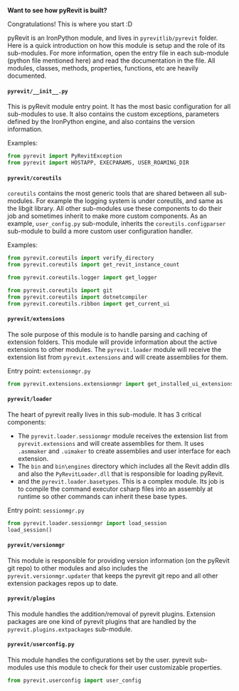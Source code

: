 **Want to see how pyRevit is built?**

Congratulations! This is where you start :D

pyRevit is an IronPython module, and lives in `pyrevitlib/pyrevit` folder.
Here is a quick introduction on how this module is setup and the role of its sub-modules. For more information, open
the entry file in each sub-module (python file mentioned here) and read the documentation in the file. All modules,
classes, methods, properties, functions, etc are heavily documented.


#### `pyrevit/__init__.py`

This is pyRevit module entry point. It has the most basic configuration for all sub-modules to use. It also contains
 the custom exceptions, parameters defined by the IronPython engine, and also contains the version information.

Examples:

``` python
from pyrevit import PyRevitException
from pyrevit import HOSTAPP, EXECPARAMS, USER_ROAMING_DIR
```


#### `pyrevit/coreutils`

`coreutils` contains the most generic tools that are shared between all sub-modules. For example the logging system is
under coreutils, and same as the libgit library. All other sub-modules use these components to do their job and
sometimes inherit to make more custom components. As an example, `user_config.py` sub-module, inherits
the `coreutils.configparser` sub-module to build a more custom user configuration handler.

Examples:

``` python
from pyrevit.coreutils import verify_directory
from pyrevit.coreutils import get_revit_instance_count

from pyrevit.coreutils.logger import get_logger

from pyrevit.coreutils import git
from pyrevit.coreutils import dotnetcompiler
from pyrevit.coreutils.ribbon import get_current_ui

```

#### `pyrevit/extensions`

The sole purpose of this module is to handle parsing and caching of extension folders. This module will provide
information about the active extensions to other modules. The `pyrevit.loader` module will receive the extension
list from `pyrevit.extensions` and will create assemblies for them.

Entry point: `extensionmgr.py`

``` python
from pyrevit.extensions.extensionmgr import get_installed_ui_extensions
```


#### `pyrevit/loader`

The heart of pyrevit really lives in this sub-module. It has 3 critical components:

- The `pyrevit.loader.sessionmgr` module receives the extension list from `pyrevit.extensions` and will create assemblies for them.
It uses `.asmmaker` and `.uimaker` to create assemblies and user interface for each extension.
- The `bin` and `bin\engines` directory which includes all the Revit addin dlls and also the `PyRevitLoader.dll` that is responsible
 for loading pyRevit.
- and the `pyrevit.loader.basetypes`. This is a complex module. Its job is to compile the command executor csharp files
 into an assembly at runtime so other commands can inherit these base types.

Entry point: `sessionmgr.py`

``` python
from pyrevit.loader.sessionmgr import load_session
load_session()
```

#### `pyrevit/versionmgr`

This module is responsible for providing version information (on the pyRevit git repo) to other modules and also
includes the `pyrevit.versionmgr.updater` that keeps the pyrevit git repo and all other extension packages repos up
 to date.

#### `pyrevit/plugins`

This module handles the addition/removal of pyrevit plugins. Extension packages are one kind of pyrevit plugins that
are handled by the `pyrevit.plugins.extpackages` sub-module.

#### `pyrevit/userconfig.py`

This module handles the configurations set by the user. pyrevit sub-modules use this module to check for their
user customizable properties.

``` python
from pyrevit.userconfig import user_config
```
